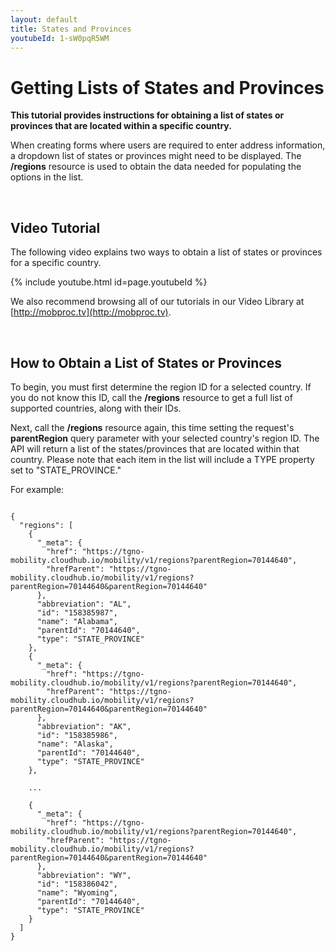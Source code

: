 ```yaml
---
layout: default
title: States and Provinces
youtubeId: 1-sW0pqR5WM
---
```



# Getting Lists of States and Provinces

**This tutorial provides instructions for obtaining a list of states or provinces that are located within a specific country.**

When creating forms where users are required to enter address information, a dropdown list of states or provinces might need to be displayed. The **/regions** resource is used to obtain the data needed for populating the options in the list. 


<br/>

## Video Tutorial
The following video explains two ways to obtain a list of states or provinces for a specific country.

{% include youtube.html id=page.youtubeId %}

We also recommend browsing all of our tutorials in our Video Library at [http://mobproc.tv](http://mobproc.tv). 


<br/>

## How to Obtain a List of States or Provinces

To begin, you must first determine the region ID for a selected country. If you do not know this ID, call the **/regions** resource to get a full list of supported countries, along with their IDs.

Next, call the **/regions** resource again, this time setting the request's **parentRegion** query parameter with your selected country's region ID. The API will return a list of the states/provinces that are located within that country. Please note that each item in the list will include a TYPE property set to "STATE_PROVINCE."

For example:


```

{
  "regions": [
    {
      "_meta": {
        "href": "https://tgno-mobility.cloudhub.io/mobility/v1/regions?parentRegion=70144640",
        "hrefParent": "https://tgno-mobility.cloudhub.io/mobility/v1/regions?parentRegion=70144640&parentRegion=70144640"
      },
      "abbreviation": "AL",
      "id": "158385987",
      "name": "Alabama",
      "parentId": "70144640",
      "type": "STATE_PROVINCE"
    },
    {
      "_meta": {
        "href": "https://tgno-mobility.cloudhub.io/mobility/v1/regions?parentRegion=70144640",
        "hrefParent": "https://tgno-mobility.cloudhub.io/mobility/v1/regions?parentRegion=70144640&parentRegion=70144640"
      },
      "abbreviation": "AK",
      "id": "158385986",
      "name": "Alaska",
      "parentId": "70144640",
      "type": "STATE_PROVINCE"
    },

    ... 

    {
      "_meta": {
        "href": "https://tgno-mobility.cloudhub.io/mobility/v1/regions?parentRegion=70144640",
        "hrefParent": "https://tgno-mobility.cloudhub.io/mobility/v1/regions?parentRegion=70144640&parentRegion=70144640"
      },
      "abbreviation": "WY",
      "id": "158386042",
      "name": "Wyoming",
      "parentId": "70144640",
      "type": "STATE_PROVINCE"
    }
  ]
}

```

